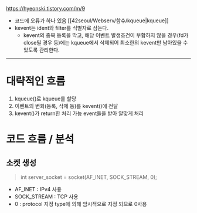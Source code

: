 https://hyeonski.tistory.com/m/9
- 코드에 오류가 하나 있음
[[42seoul/Webserv/함수/kqueue|kqueue]]
- kevent는 ident와 filter를 식별자로 삼는다.
	- kevent의 중복 등록을 막고, 해당 이벤트 발생조건이 부합하지 않을 경우(fd가 close될 경우 등)에는 kqueue에서 삭제되어 최소한의 kevent만 남아있을 수 있도록 관리한다.
---
# 대략적인 흐름
1. kqueue()로 kqueue를 할당
2. 이벤트의 변화(등록, 삭제 등)를 kevent()에 전달
3. kevent()가 return한 처리 가능 event들을 받아 알맞게 처리

# 코드 흐름 / 분석
## 소켓 생성
>int server_socket = socket(AF_INET, SOCK_STREAM, 0);
- AF_INET : IPv4 사용
- SOCK_STREAM : TCP 사용
- 0 : protocol 지정 type에 의해 암시적으로 지정 되므로 0사용

